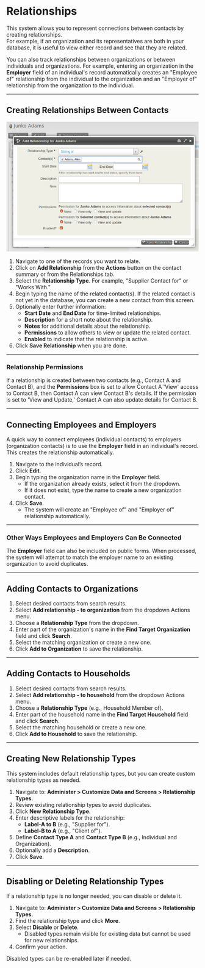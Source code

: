 # Relationships

This system allows you to represent connections between contacts by creating relationships.  
For example, if an organization and its representatives are both in your database, it is useful to view either record and see that they are related.

You can also track relationships between organizations or between individuals and organizations. For example, entering an organization in the **Employer** field of an individual's record automatically creates an "Employee of" relationship from the individual to the organization and an "Employer of" relationship from the organization to the individual.

---

## Creating Relationships Between Contacts

![image](../img/5.5_Add_Relationship.png)

1.  Navigate to one of the records you want to relate.
2.  Click on **Add Relationship** from the **Actions** button on the contact summary or from the Relationships tab.
3.  Select the **Relationship Type**. For example, "Supplier Contact for" or "Works With."
4.  Begin typing the name of the related contact(s). If the related contact is not yet in the database, you can create a new contact from this screen.
5.  Optionally enter further information:  
    - **Start Date** and **End Date** for time-limited relationships.  
    - **Description** for a short note about the relationship.  
    - **Notes** for additional details about the relationship.  
    - **Permissions** to allow others to view or update the related contact.  
    - **Enabled** to indicate that the relationship is active.  
6.  Click **Save Relationship** when you are done.

---

### Relationship Permissions

If a relationship is created between two contacts (e.g., Contact A and Contact B), and the **Permissions** box is set to allow Contact A 'View' access to Contact B, then Contact A can view Contact B's details. If the permission is set to 'View and Update,' Contact A can also update details for Contact B.

---

## Connecting Employees and Employers

A quick way to connect employees (individual contacts) to employers (organization contacts) is to use the **Employer** field in an individual's record. This creates the relationship automatically.

1.  Navigate to the individual’s record.
2.  Click **Edit**.
3.  Begin typing the organization name in the **Employer** field.  
    - If the organization already exists, select it from the dropdown.  
    - If it does not exist, type the name to create a new organization contact.  
4.  Click **Save**.  
    - The system will create an "Employee of" and "Employer of" relationship automatically.  

---

### Other Ways Employees and Employers Can Be Connected

The **Employer** field can also be included on public forms. When processed, the system will attempt to match the employer name to an existing organization to avoid duplicates.

---

## Adding Contacts to Organizations

1.  Select desired contacts from search results.
2.  Select **Add relationship - to organization** from the dropdown Actions menu.
3.  Choose a **Relationship Type** from the dropdown.  
4.  Enter part of the organization's name in the **Find Target Organization** field and click **Search**.  
5.  Select the matching organization or create a new one.  
6.  Click **Add to Organization** to save the relationship.

---

## Adding Contacts to Households

1.  Select desired contacts from search results.
2.  Select **Add relationship - to household** from the dropdown Actions menu.
3.  Choose a **Relationship Type** (e.g., Household Member of).  
4.  Enter part of the household name in the **Find Target Household** field and click **Search**.  
5.  Select the matching household or create a new one.  
6.  Click **Add to Household** to save the relationship.

---

## Creating New Relationship Types

This system includes default relationship types, but you can create custom relationship types as needed.

1.  Navigate to: **Administer > Customize Data and Screens > Relationship Types**.  
2.  Review existing relationship types to avoid duplicates.  
3.  Click **New Relationship Type**.  
4.  Enter descriptive labels for the relationship:  
    - **Label-A to B** (e.g., "Supplier for").  
    - **Label-B to A** (e.g., "Client of").  
5.  Define **Contact Type A** and **Contact Type B** (e.g., Individual and Organization).  
6.  Optionally add a **Description**.  
7.  Click **Save**.  

---

## Disabling or Deleting Relationship Types

If a relationship type is no longer needed, you can disable or delete it.

1.  Navigate to: **Administer > Customize Data and Screens > Relationship Types**.  
2.  Find the relationship type and click **More**.  
3.  Select **Disable** or **Delete**.  
    - Disabled types remain visible for existing data but cannot be used for new relationships.  
4.  Confirm your action.

Disabled types can be re-enabled later if needed.

